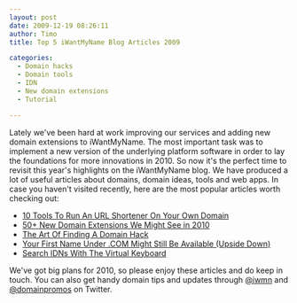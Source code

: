 ```yaml
---
layout: post
date: 2009-12-19 08:26:11
author: Timo
title: Top 5 iWantMyName Blog Articles 2009

categories:
  - Domain hacks
  - Domain tools
  - IDN
  - New domain extensions
  - Tutorial

---
```


Lately we've been hard at work improving our services and adding new domain extensions to iWantMyName. The most important task was to implement a new version of the underlying platform software in order to lay the foundations for more innovations in 2010.
So now it's the perfect time to revisit this year's highlights on the iWantMyName blog. We have produced a lot of useful articles about domains, domain ideas, tools and web apps. In case you haven't visited recently, here are the most popular articles worth checking out:


*   [10 Tools To Run An URL Shortener On Your Own Domain](https://iwantmyname.com/blog/2009/08/10-tools-to-run-an-url-shortener-on-your-own-custom-domain.htm)
*   [50+ New Domain Extensions We Might See in 2010](https://iwantmyname.com/blog/2009/06/list-new-gtld-domain-extensions-2010.htm)
*   [The Art Of Finding A Domain Hack](https://iwantmyname.com/blog/2009/05/how-to-find-a-domain-hack.htm)
*   [Your First Name Under .COM Might Still Be Available (Upside Down)](https://iwantmyname.com/blog/2009/08/your-first-name-under-com-might-still-be-available.htm)
*   [Search IDNs With The Virtual Keyboard](https://iwantmyname.com/blog/2009/08/search-idns-virtual-keyboard-non-latin-layouts.htm)

We've got big plans for 2010, so please enjoy these articles and do keep in touch. You can also get handy domain tips and updates through [@iwmn](http://twitter.com/iwmn) and [@domainpromos](http://twitter.com/domainpromos) on Twitter.
